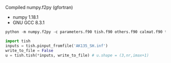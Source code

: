 Compiled numpy.f2py (gfortran)
- numpy 1.18.1
- GNU GCC 8.3.1

```python
python -m numpy.f2py -c parameters.f90 tish.f90 others.f90 calmat.f90 trialf.f90 dclisb.f90 dclisb3.f90 -m tish
```

```python
import tish
inputs = tish.pinput_fromfile('AK135_SH.inf')
write_to_file = False
u = tish.tish(*inputs, write_to_file) # u.shape = (3,nr,imax+1)
```
